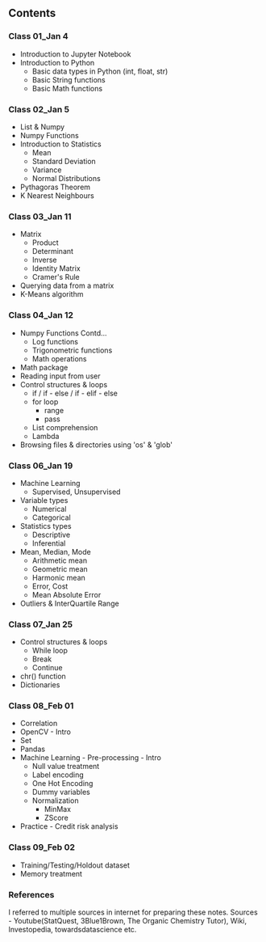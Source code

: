 ## Contents
### Class 01_Jan 4
- Introduction to Jupyter Notebook
- Introduction to Python
    - Basic data types in Python (int, float, str)
    - Basic String functions
    - Basic Math functions
### Class 02_Jan 5
- List & Numpy
- Numpy Functions
- Introduction to Statistics
    - Mean
    - Standard Deviation
    - Variance
    - Normal Distributions
- Pythagoras Theorem
- K Nearest Neighbours
### Class 03_Jan 11
- Matrix
    - Product
    - Determinant
    - Inverse
    - Identity Matrix
    - Cramer's Rule
- Querying data from a matrix
- K-Means algorithm
### Class 04_Jan 12
- Numpy Functions Contd...
    - Log functions
    - Trigonometric functions
    - Math operations
- Math package
- Reading input from user
- Control structures & loops
    - if / if - else / if - elif - else
    - for loop
        - range
        - pass
    - List comprehension
    - Lambda
- Browsing files & directories using 'os' & 'glob'
### Class 06_Jan 19
- Machine Learning
    - Supervised, Unsupervised
- Variable types
    - Numerical
    - Categorical
- Statistics types
    - Descriptive
    - Inferential
- Mean, Median, Mode
    - Arithmetic mean
    - Geometric mean
    - Harmonic mean
    - Error, Cost
    - Mean Absolute Error
- Outliers & InterQuartile Range
### Class 07_Jan 25
- Control structures & loops
    - While loop
    - Break
    - Continue
- chr() function
- Dictionaries
### Class 08_Feb 01
- Correlation
- OpenCV - Intro
- Set
- Pandas
- Machine Learning - Pre-processing - Intro
    - Null value treatment
    - Label encoding
    - One Hot Encoding
    - Dummy variables
    - Normalization
        - MinMax
        - ZScore
- Practice - Credit risk analysis

### Class 09_Feb 02
- Training/Testing/Holdout dataset
- Memory treatment


### References
I referred to multiple sources in internet for preparing these notes. Sources - Youtube(StatQuest, 3Blue1Brown, The Organic Chemistry Tutor), Wiki, Investopedia, towardsdatascience etc.

